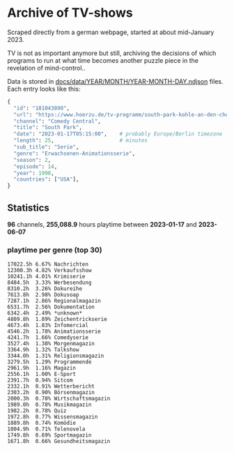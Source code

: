 # Archive of TV-shows

Scraped directly from a german webpage, started at about mid-January 2023.

TV is not as important anymore but still, archiving the decisions of which programs to run at what time
becomes another puzzle piece in the revelation of mind-control.. 

Data is stored in [docs/data/YEAR/MONTH/YEAR-MONTH-DAY.ndjson](docs/data/) files. 
Each entry looks like this:

```python
{
  "id": "181043890", 
  "url": "https://www.hoerzu.de/tv-programm/south-park-kohle-an-den-chefkoch/bid_181043890/", 
  "channel": "Comedy Central", 
  "title": "South Park", 
  "date": "2023-01-17T05:15:00",    # probably Europe/Berlin timezone 
  "length": 25,                     # minutes 
  "sub_title": "Serie", 
  "genre": "Erwachsenen-Animationsserie", 
  "season": 2, 
  "episode": 14, 
  "year": 1998, 
  "countries": ["USA"],
}
```

## Statistics

**96** channels, **255,088.9** hours playtime between **2023-01-17** and **2023-06-07**


### playtime per genre (top 30)

    17022.5h 6.67% Nachrichten
    12300.3h 4.82% Verkaufsshow
    10241.1h 4.01% Krimiserie
    8484.5h  3.33% Werbesendung
    8310.2h  3.26% Dokureihe
    7613.8h  2.98% Dokusoap
    7287.1h  2.86% Regionalmagazin
    6531.7h  2.56% Dokumentation
    6342.4h  2.49% *unknown*
    4809.8h  1.89% Zeichentrickserie
    4673.4h  1.83% Infomercial
    4546.2h  1.78% Animationsserie
    4241.7h  1.66% Comedyserie
    3527.4h  1.38% Morgenmagazin
    3364.9h  1.32% Talkshow
    3344.0h  1.31% Religionsmagazin
    3279.5h  1.29% Programmende
    2961.9h  1.16% Magazin
    2556.1h  1.00% E-Sport
    2391.7h  0.94% Sitcom
    2332.1h  0.91% Wetterbericht
    2303.2h  0.90% Börsenmagazin
    2000.3h  0.78% Wirtschaftsmagazin
    1989.0h  0.78% Musikmagazin
    1982.2h  0.78% Quiz
    1972.8h  0.77% Wissensmagazin
    1889.8h  0.74% Komödie
    1804.9h  0.71% Telenovela
    1749.8h  0.69% Sportmagazin
    1671.8h  0.66% Gesundheitsmagazin
